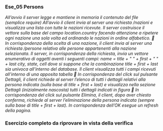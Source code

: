 ### Ese_05 Persons
*All’avvio il server legge e mantiene in memoria il contenuto del file (semplice require) All’avvio il client invia al server una richiesta /nazioni e visualizza una lista con tutte le nazioni ricevute. Il server costruisce il vettore sulla base del campo location.country facendo attenzione a ripetere ogni nazione una sola volta ed ordinando le nazioni in ordine alfabetico.  In corrispondenza della scelta di una nazione, il client invia al server una richiesta /persone relativa alle persone appartenenti alla nazione selezionata. Il server, in corrispondenza della richiesta, invia un vettore enumerativo di oggetti aventi i seguenti campi:
name = title + " " + first + " " + last city, state, cell dove si suppone che la combinazione title + first + last sia univoca all’interno del database. Il client visualizza tutti i campi ricevuti all’interno di una apposita tabella  In corrispondenza del click sul pulsante Dettagli, il client richiede al server l’elenco di tutti i dettagli relativi alla persona indicata (sulla base di title + first + last) e visualizza nella sezione Dettagli (inizialmente nascosta) tutti i dettagli indicati in figura  In corrispondenza del click sul pulsante Elimina, il client, dopo aver chiesto conferma, richiede al server l’eliminazione della persona indicata (sempre sulla base di title + first + last). In corrispondenza dell’OK esegue un refresh della pagina.*
### Esercizio completo da riprovare in vista della verifica
